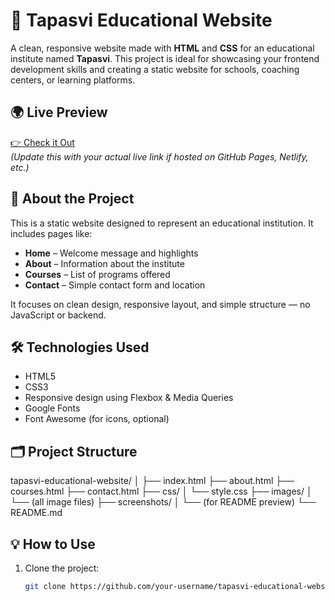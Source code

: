 # 🏫 Tapasvi Educational Website

A clean, responsive website made with **HTML** and **CSS** for an educational institute named **Tapasvi**. This project is ideal for showcasing your frontend development skills and creating a static website for schools, coaching centers, or learning platforms.

## 🌍 Live Preview

[👉 Check it Out](https://parthx-23.github.io/tapasvi)  
*(Update this with your actual live link if hosted on GitHub Pages, Netlify, etc.)*

## 📖 About the Project

This is a static website designed to represent an educational institution. It includes pages like:

- **Home** – Welcome message and highlights
- **About** – Information about the institute
- **Courses** – List of programs offered
- **Contact** – Simple contact form and location

It focuses on clean design, responsive layout, and simple structure — no JavaScript or backend.

## 🛠 Technologies Used

- HTML5  
- CSS3  
- Responsive design using Flexbox & Media Queries  
- Google Fonts  
- Font Awesome (for icons, optional)

## 🗂 Project Structure

tapasvi-educational-website/
│
├── index.html
├── about.html
├── courses.html
├── contact.html
├── css/
│ └── style.css
├── images/
│ └── (all image files)
├── screenshots/
│ └── (for README preview)
└── README.md

## 💡 How to Use

1. Clone the project:
   ```bash
   git clone https://github.com/your-username/tapasvi-educational-website.git